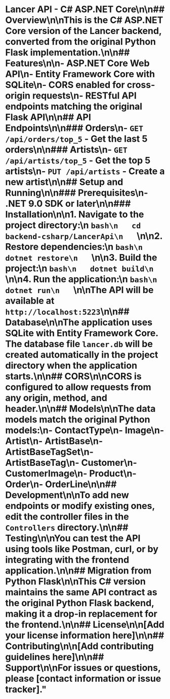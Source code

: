 # Lancer API - C# ASP.NET Core\n\n## Overview\n\nThis is the C# ASP.NET Core version of the Lancer backend, converted from the original Python Flask implementation.\n\n## Features\n\n- ASP.NET Core Web API\n- Entity Framework Core with SQLite\n- CORS enabled for cross-origin requests\n- RESTful API endpoints matching the original Flask API\n\n## API Endpoints\n\n### Orders\n- `GET /api/orders/top_5` - Get the last 5 orders\n\n### Artists\n- `GET /api/artists/top_5` - Get the top 5 artists\n- `PUT /api/artists` - Create a new artist\n\n## Setup and Running\n\n### Prerequisites\n- .NET 9.0 SDK or later\n\n### Installation\n\n1. Navigate to the project directory:\n   ```bash\n   cd backend-csharp/LancerApi\n   ```\n\n2. Restore dependencies:\n   ```bash\n   dotnet restore\n   ```\n\n3. Build the project:\n   ```bash\n   dotnet build\n   ```\n\n4. Run the application:\n   ```bash\n   dotnet run\n   ```\n\nThe API will be available at `http://localhost:5223`\n\n## Database\n\nThe application uses SQLite with Entity Framework Core. The database file `lancer.db` will be created automatically in the project directory when the application starts.\n\n## CORS\n\nCORS is configured to allow requests from any origin, method, and header.\n\n## Models\n\nThe data models match the original Python models:\n- ContactType\n- Image\n- Artist\n- ArtistBase\n- ArtistBaseTagSet\n- ArtistBaseTag\n- Customer\n- CustomerImage\n- Product\n- Order\n- OrderLine\n\n## Development\n\nTo add new endpoints or modify existing ones, edit the controller files in the `Controllers` directory.\n\n## Testing\n\nYou can test the API using tools like Postman, curl, or by integrating with the frontend application.\n\n## Migration from Python Flask\n\nThis C# version maintains the same API contract as the original Python Flask backend, making it a drop-in replacement for the frontend.\n\n## License\n\n[Add your license information here]\n\n## Contributing\n\n[Add contributing guidelines here]\n\n## Support\n\nFor issues or questions, please [contact information or issue tracker]."
